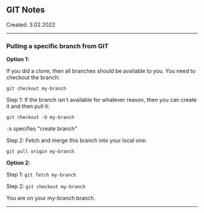 
## GIT Notes

Created: 3.02.2022

---

### Pulling a specific branch from GIT

**Option 1:**

If you did a clone, then all branches should be available to you. You need to checkout the branch:
```
git checkout my-branch
```
Step 1: If the branch isn't available for whatever reason, then you can create it and then pull it:
```
git checkout -b my-branch
```
`-b` specifies "create branch"

Step 2: Fetch and merge this branch into your local one:
```
git pull origin my-branch
```
**Option 2:**

Step 1: `git fetch my-branch`

Step 2: `git checkout my-branch`

You are on your my-branch branch.

---
